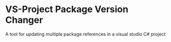 # VS-Project Package Version Changer
A tool for updating multiple package references in a visual studio C# project
